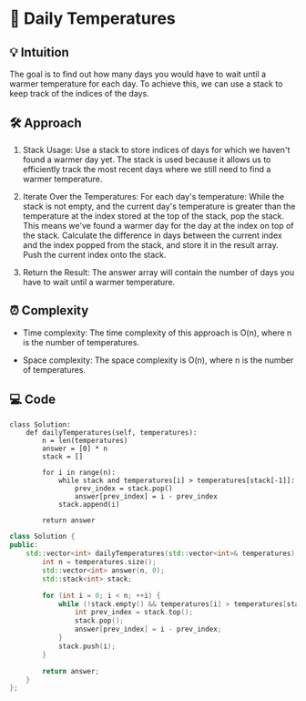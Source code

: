 # 📜 Daily Temperatures


## 💡 Intuition
The goal is to find out how many days you would have to wait until a warmer temperature for each day. To achieve this, we can use a stack to keep track of the indices of the days.

## 🛠️ Approach
1.  Stack Usage: Use a stack to store indices of days for which we haven't found a warmer day yet. The stack is used because it allows us to efficiently track the most recent days where we still need to find a warmer temperature.

2.  Iterate Over the Temperatures: For each day's temperature:
While the stack is not empty, and the current day's temperature is greater than the temperature at the index stored at the top of the stack, pop the stack. This means we've found a warmer day for the day at the index on top of the stack.
Calculate the difference in days between the current index and the index popped from the stack, and store it in the result array.
Push the current index onto the stack.

3.  Return the Result: The answer array will contain the number of days you have to wait until a warmer temperature.

## ⏰ Complexity
- Time complexity:
The time complexity of this approach is O(n), where n is the number of temperatures.

- Space complexity:
The space complexity is O(n), where n is the number of temperatures.

## 💻 Code
```python3 []
class Solution:
    def dailyTemperatures(self, temperatures):
        n = len(temperatures)
        answer = [0] * n
        stack = []

        for i in range(n):
            while stack and temperatures[i] > temperatures[stack[-1]]:
                prev_index = stack.pop()
                answer[prev_index] = i - prev_index
            stack.append(i)
        
        return answer
```
```C++ []
class Solution {
public:
    std::vector<int> dailyTemperatures(std::vector<int>& temperatures) {
        int n = temperatures.size();
        std::vector<int> answer(n, 0);
        std::stack<int> stack;

        for (int i = 0; i < n; ++i) {
            while (!stack.empty() && temperatures[i] > temperatures[stack.top()]) {
                int prev_index = stack.top();
                stack.pop();
                answer[prev_index] = i - prev_index;
            }
            stack.push(i);
        }

        return answer;
    }
};
```